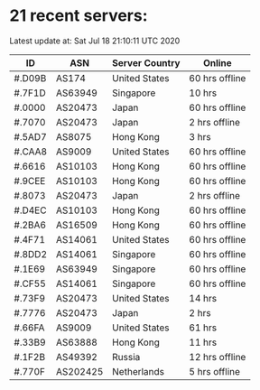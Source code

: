 # 21 recent servers:

Latest update at: Sat Jul 18 21:10:11 UTC 2020

| ID | ASN | Server Country | Online |
| -- | --- | -------------- | ------ |
| #.D09B | AS174 | United States | 60 hrs offline |
| #.7F1D | AS63949 | Singapore | 10 hrs |
| #.0000 | AS20473 | Japan | 60 hrs offline |
| #.7070 | AS20473 | Japan | 2 hrs offline |
| #.5AD7 | AS8075 | Hong Kong | 3 hrs |
| #.CAA8 | AS9009 | United States | 60 hrs offline |
| #.6616 | AS10103 | Hong Kong | 60 hrs offline |
| #.9CEE | AS10103 | Hong Kong | 60 hrs offline |
| #.8073 | AS20473 | Japan | 2 hrs offline |
| #.D4EC | AS10103 | Hong Kong | 60 hrs offline |
| #.2BA6 | AS16509 | Hong Kong | 60 hrs offline |
| #.4F71 | AS14061 | United States | 60 hrs offline |
| #.8DD2 | AS14061 | Singapore | 60 hrs offline |
| #.1E69 | AS63949 | Singapore | 60 hrs offline |
| #.CF55 | AS14061 | Singapore | 60 hrs offline |
| #.73F9 | AS20473 | United States | 14 hrs |
| #.7776 | AS20473 | Japan | 2 hrs |
| #.66FA | AS9009 | United States | 61 hrs |
| #.33B9 | AS63888 | Hong Kong | 11 hrs |
| #.1F2B | AS49392 | Russia | 12 hrs offline |
| #.770F | AS202425 | Netherlands | 5 hrs offline |

